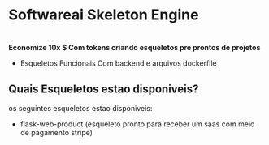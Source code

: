 # Softwareai Skeleton Engine
#
**Economize 10x $ Com tokens criando esqueletos pre prontos de projetos**

- Esqueletos Funcionais Com backend e arquivos dockerfile

## Quais Esqueletos estao disponiveis?

os seguintes esqueletos estao disponiveis:

- flask-web-product (esqueleto pronto para receber um saas com meio de pagamento stripe)









